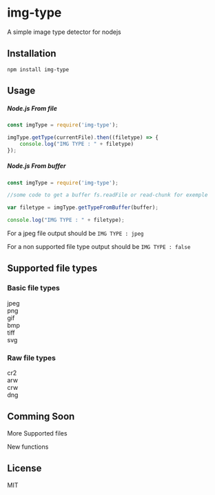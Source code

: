 # img-type
A simple image type detector for nodejs

## Installation
`npm install img-type`

## Usage

##### Node.js From file
```js
const imgType = require('img-type');

imgType.getType(currentFile).then((filetype) => {
    console.log("IMG TYPE : " + filetype)
});
```

##### Node.js From buffer
```js
const imgType = require('img-type');

//some code to get a buffer fs.readFile or read-chunk for exemple

var filetype = imgType.getTypeFromBuffer(buffer);

console.log("IMG TYPE : " + filetype);
```

For a jpeg file output should be `IMG TYPE : jpeg`

For a non supported file type output should be `IMG TYPE : false`

## Supported file types

### Basic file types
jpeg  
png  
gif  
bmp  
tiff  
svg  

### Raw file types
cr2  
arw  
crw  
dng  

## Comming Soon
More Supported files

New functions

## License

MIT